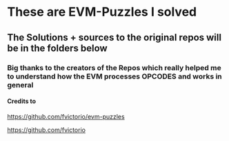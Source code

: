 # These are EVM-Puzzles I solved

## The Solutions + sources to the original repos will be in the folders below

### Big thanks to the creators of the Repos which really helped me to understand how the EVM processes OPCODES and works in general

#### Credits to

<https://github.com/fvictorio/evm-puzzles>

<https://github.com/fvictorio>
